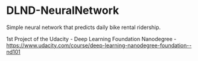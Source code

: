 # DLND-NeuralNetwork

Simple neural network that predicts daily bike rental ridership.

1st Project of the Udacity - Deep Learning Foundation Nanodegree - https://www.udacity.com/course/deep-learning-nanodegree-foundation--nd101
